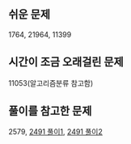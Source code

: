 ## 쉬운 문제
1764, 21964, 11399

## 시간이 조금 오래걸린 문제
11053(알고리즘분류 참고함)

## 풀이를 참고한 문제
2579, [2491 풀이1](https://www.acmicpc.net/source/76664398), [2491 풀이2](https://great-park.tistory.com/124)